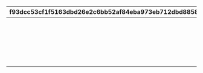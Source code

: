 |f93dcc53cf1f5163dbd26e2c6bb52af84eba973eb712dbd8858e27b4f31865e2|be3a393e6e5a973222da307956bef262d634b0d71dabab29fd44cfaf89c0b57c|f6b996b84ae3b6e47ad0ad40c404354bcba9699f30cf86e882ca50f468b8ebea|bb2544c9601e7268af4d5d87fd5d8bc09ce0009dfc12fe8f8a91bfc2ebf30ffb|e477ea70f96380de52355d81363a4c4859c760761670529a297e397736841760|c5a71d7c30da5859e3257701e909f2af01e1434a904094f857eda638d3c23337|
| --- | --- | --- | --- | --- | --- |
||vo_cmn_180811_mypage_004|180701|||vo_cmn_180711_mypage_001|
||vo_cmn_180811_mypage_004|180801|vo_cmn_180811_mypage_007||vo_cmn_180811_mypage_001|
||vo_cmn_180911_mypage_004|180901|||vo_cmn_180911_mypage_001|
||vo_cmn_181011_mypage_004|181001|||vo_cmn_181011_mypage_001|
||vo_cmn_181111_mypage_004|181101|||vo_cmn_181111_mypage_001|